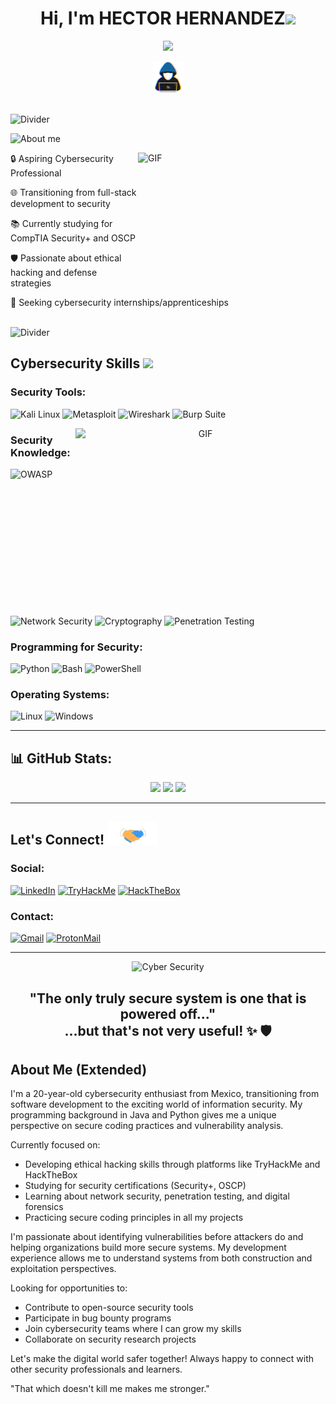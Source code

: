 <h1 align="center"><b>Hi, I'm HECTOR HERNANDEZ</b><img src="https://media.giphy.com/media/hvRJCLFzcasrR4ia7z/giphy.gif" width="35"></h1>

<p align="center">
  <a href="https://github.com/DenverCoder1/readme-typing-svg">
    <img src="https://readme-typing-svg.herokuapp.com?font=Monaco&color=%23800080&size=22&center=true&vCenter=true&width=380&height=40&lines=Cyber+Security+Enthusiast;Pentesting+Learner;Secure+Coding+Advocate">
  </a>
</p>

<p align="center">
  <img src="https://github.com/0xAbdulKhalid/0xAbdulKhalid/raw/main/assets/mdImages/about_me.gif" width="50">
</p>

<br>
<img src="https://user-images.githubusercontent.com/73097560/115834477-dbab4500-a447-11eb-908a-139a6edaec5c.gif" alt="Divider">
<br>

![About me](https://img.shields.io/badge/About%20me-0099ff?style=for-the-badge&logoColor=white)

<img align="right" height="200" width="300" alt="GIF" src="https://media.giphy.com/media/L1R1tvI9svkIWwpVYr/giphy.gif" />

🔒 Aspiring Cybersecurity Professional

🌐 Transitioning from full-stack development to security

📚 Currently studying for CompTIA Security+ and OSCP

🛡️ Passionate about ethical hacking and defense strategies

💼 Seeking cybersecurity internships/apprenticeships

<br>
<img src="https://user-images.githubusercontent.com/73097560/115834477-dbab4500-a447-11eb-908a-139a6edaec5c.gif" alt="Divider">
<br>

## Cybersecurity Skills <img src="https://media.giphy.com/media/QssGEmpkyEOhBCb7e1/giphy.gif?cid=ecf05e47a0n3gi1bfqntqmob8g9aid1oyj2wr3ds3mg700bl&rid=giphy.gif" width="25">

<p align="center">

### Security Tools:
![Kali Linux](https://img.shields.io/badge/Kali_Linux-557C94?style=for-the-badge&logo=kali-linux&logoColor=white)
![Metasploit](https://img.shields.io/badge/Metasploit-000000?style=for-the-badge&logo=metasploit&logoColor=white)
![Wireshark](https://img.shields.io/badge/Wireshark-1679A7?style=for-the-badge&logo=wireshark&logoColor=white)
![Burp Suite](https://img.shields.io/badge/Burp_Suite-000000?style=for-the-badge)

<a target="_blank" align="center">
  <img align="right" height="300" width="400" alt="GIF" src="https://media.giphy.com/media/jTNG3RF6EwbkpD4LZx/giphy.gif">
</a>

### Security Knowledge:
![OWASP](https://img.shields.io/badge/OWASP%20-%23FF9900.svg?style=for-the-badge)
![Network Security](https://img.shields.io/badge/Network_Security-4B0082?style=for-the-badge)
![Cryptography](https://img.shields.io/badge/Cryptography-000080?style=for-the-badge)
![Penetration Testing](https://img.shields.io/badge/Pentesting-FF4500?style=for-the-badge)

### Programming for Security:
![Python](https://img.shields.io/badge/Python%20-%2314354C.svg?style=for-the-badge&logo=python&logoColor=white)
![Bash](https://img.shields.io/badge/Bash%20-%23121011.svg?style=for-the-badge&logo=gnu-bash&logoColor=white)
![PowerShell](https://img.shields.io/badge/PowerShell-5391FE?style=for-the-badge&logo=PowerShell&logoColor=white)

### Operating Systems:
![Linux](https://img.shields.io/badge/Linux-FCC624?style=for-the-badge&logo=linux&logoColor=black)
![Windows](https://img.shields.io/badge/Windows-0078D6?style=for-the-badge&logo=windows&logoColor=white)

</p>

---

## 📊 GitHub Stats:

<div align="center">

![](https://github-readme-stats.vercel.app/api?username=Hector-SWAT&theme=dark&hide_border=false&include_all_commits=false&count_private=false)
![](https://github-readme-streak-stats.herokuapp.com/?user=Hector-SWAT&theme=dark&hide_border=false)
![](https://github-readme-stats.vercel.app/api/top-langs/?username=Hector-SWAT&theme=dark&hide_border=false&include_all_commits=false&count_private=false&layout=compact)

</div>

---

## Let's Connect! <img src="https://github.com/0xAbdulKhalid/0xAbdulKhalid/raw/main/assets/mdImages/handshake.gif" width="80">

### Social:
[![LinkedIn](https://img.shields.io/badge/LinkedIn-0077B5?style=for-the-badge&logo=linkedin&logoColor=white)](https://www.linkedin.com/in/hector-hernandez-7638a9264)
[![TryHackMe](https://img.shields.io/badge/TryHackMe-212C42?style=for-the-badge&logo=tryhackme&logoColor=white)](https://tryhackme.com/p/[YOUR_PROFILE])
[![HackTheBox](https://img.shields.io/badge/HackTheBox-9FEF00?style=for-the-badge&logo=hackthebox&logoColor=black)](https://app.hackthebox.com/profile/[YOUR_ID])

### Contact:
[![Gmail](https://img.shields.io/badge/Gmail-D14836?style=for-the-badge&logo=gmail&logoColor=white)](mailto:hectorhernadez51@gmail.com)
[![ProtonMail](https://img.shields.io/badge/ProtonMail-8B89CC?style=for-the-badge&logo=protonmail&logoColor=white)](mailto:[YOUR_PROTONMAIL])

---

<div align="center">
  <img src="https://media.giphy.com/media/ZVik7pBtu9dNS/giphy.gif" alt="Cyber Security">

  ## "The only truly secure system is one that is powered off..." <br> ...but that's not very useful! ✨ :shield:
</div>

## About Me (Extended)

I'm a 20-year-old cybersecurity enthusiast from Mexico, transitioning from software development to the exciting world of information security. My programming background in Java and Python gives me a unique perspective on secure coding practices and vulnerability analysis.

Currently focused on:
- Developing ethical hacking skills through platforms like TryHackMe and HackTheBox
- Studying for security certifications (Security+, OSCP)
- Learning about network security, penetration testing, and digital forensics
- Practicing secure coding principles in all my projects

I'm passionate about identifying vulnerabilities before attackers do and helping organizations build more secure systems. My development experience allows me to understand systems from both construction and exploitation perspectives.

Looking for opportunities to:
- Contribute to open-source security tools
- Participate in bug bounty programs
- Join cybersecurity teams where I can grow my skills
- Collaborate on security research projects

Let's make the digital world safer together! Always happy to connect with other security professionals and learners.

"That which doesn't kill me makes me stronger."

